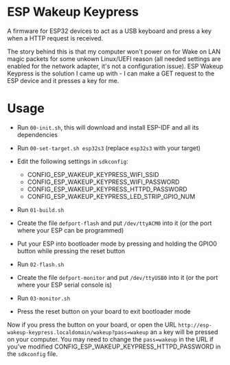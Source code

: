 # ESP Wakeup Keypress

A firmware for ESP32 devices to act as a USB keyboard and press a key when a
HTTP request is received.

The story behind this is that my computer won't power on for Wake on LAN magic
packets for some unkown Linux/UEFI reason (all needed settings are enabled for
the network adapter, it's not a configuration issue). ESP Wakeup Keypress is
the solution I came up with - I can make a GET request to the ESP device and
it presses a key for me.

# Usage

- Run `00-init.sh`, this will download and install ESP-IDF and all its
  dependencies
- Run `00-set-target.sh esp32s3` (replace `esp32s3` with your target)
- Edit the following settings in `sdkconfig`:

  - CONFIG_ESP_WAKEUP_KEYPRESS_WIFI_SSID
  - CONFIG_ESP_WAKEUP_KEYPRESS_WIFI_PASSWORD
  - CONFIG_ESP_WAKEUP_KEYPRESS_HTTPD_PASSWORD
  - CONFIG_ESP_WAKEUP_KEYPRESS_LED_STRIP_GPIO_NUM

- Run `01-build.sh`
- Create the file `defport-flash` and put `/dev/ttyACM0` into it (or the port
  where your ESP can be programmed)
- Put your ESP into bootloader mode by pressing and holding the GPIO0 button
  while pressing the reset button
- Run `02-flash.sh`
- Create the file `defport-monitor` and put `/dev/ttyUSB0` into it (or the port
  where your ESP serial console is)
- Run `03-monitor.sh`
- Press the reset button on your board to exit bootloader mode

Now if you press the button on your board, or open the URL
`http://esp-wakeup-keypress.localdomain/wakeup?pass=wakeup` an `a` key will be
pressed on your computer. You may need to change the `pass=wakeup` in the URL
if you've modified CONFIG_ESP_WAKEUP_KEYPRESS_HTTPD_PASSWORD in the
`sdkconfig` file.
